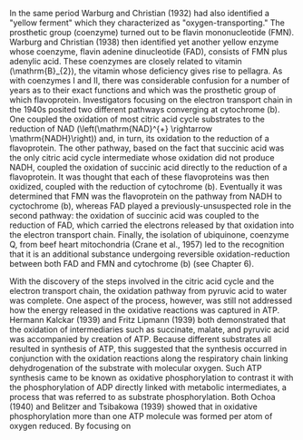 In the same period Warburg and Christian (1932) had also identified a "yellow ferment" which they characterized as "oxygen-transporting." The prosthetic group (coenzyme) turned out to be flavin mononucleotide (FMN). Warburg and Christian (1938) then identified yet another yellow enzyme whose coenzyme, flavin adenine dinucleotide (FAD), consists of FMN plus adenylic acid. These coenzymes are closely related to vitamin \(\mathrm{B}_{2}\), the vitamin whose deficiency gives rise to pellagra. As with coenzymes I and II, there was considerable confusion for a number of years as to their exact functions and which was the prosthetic group of which flavoprotein. Investigators focusing on the electron transport chain in the 1940s posited two different pathways converging at cytochrome \(b\). One coupled the oxidation of most citric acid cycle substrates to the reduction of NAD \(\left(\mathrm{NAD}^{+} \rightarrow \mathrm{NADH}\right)\) and, in turn, its oxidation to the reduction of a flavoprotein. The other pathway, based on the fact that succinic acid was the only citric acid cycle intermediate whose oxidation did not produce NADH, coupled the oxidation of succinic acid directly to the reduction of a flavoprotein. It was thought that each of these flavoproteins was then oxidized, coupled with the reduction of cytochrome \(b\). Eventually it was determined that FMN was the flavoprotein on the pathway from NADH to cyctochrome \(b\), whereas FAD played a previously-unsuspected role in the second pathway: the oxidation of succinic acid was coupled to the reduction of FAD, which carried the electrons released by that oxidation into the electron transport chain. Finally, the isolation of ubiquinone, coenzyme Q, from beef heart mitochondria (Crane et al., 1957) led to the recognition that it is an additional substance undergoing reversible oxidation-reduction between both FAD and FMN and cytochrome \(b\) (see Chapter 6).

With the discovery of the steps involved in the citric acid cycle and the electron transport chain, the oxidation pathway from pyruvic acid to water was complete. One aspect of the process, however, was still not addressed how the energy released in the oxidative reactions was captured in ATP. Hermann Kalckar (1939) and Fritz Lipmann (1939) both demonstrated that the oxidation of intermediaries such as succinate, malate, and pyruvic acid was accompanied by creation of ATP. Because different substrates all resulted in synthesis of ATP, this suggested that the synthesis occurred in conjunction with the oxidation reactions along the respiratory chain linking dehydrogenation of the substrate with molecular oxygen. Such ATP synthesis came to be known as oxidative phosphorylation to contrast it with the phosphorylation of ADP directly linked with metabolic intermediates, a process that was referred to as substrate phosphorylation. Both Ochoa (1940) and Belitzer and Tsibakowa (1939) showed that in oxidative phosphorylation more than one ATP molecule was formed per atom of oxygen reduced. By focusing on